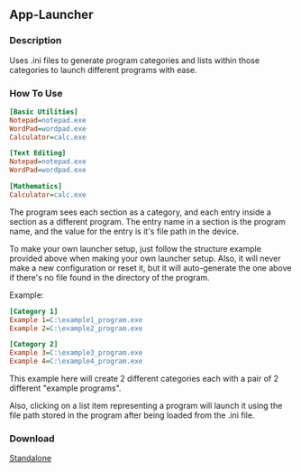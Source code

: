 ## App-Launcher
### Description
Uses .ini files to generate program categories and lists within those categories to launch different programs with ease.

### How To Use
```ini
[Basic Utilities]
Notepad=notepad.exe
WordPad=wordpad.exe
Calculator=calc.exe

[Text Editing]
Notepad=notepad.exe
WordPad=wordpad.exe

[Mathematics]
Calculator=calc.exe
```

The program sees each section as a category, and each entry inside a section as a different program.
The entry name in a section is the program name, and the value for the entry is it's file path in the device.

To make your own launcher setup, just follow the structure example provided above when making your own launcher setup.
Also, it will never make a new configuration or reset it, but it will auto-generate the one above if there's no file found in the directory of the program.

Example:
```ini
[Category 1]
Example 1=C:\example1_program.exe
Example 2=C:\example2_program.exe

[Category 2]
Example 3=C:\example3_program.exe
Example 4=C:\example4_program.exe
```

This example here will create 2 different categories each with a pair of 2 different "example programs".

Also, clicking on a list item representing a program will launch it using the file path stored in the program after being loaded from the .ini file.

### Download
[Standalone](https://github.com/Lexz-08/App-Launcher/releases/download/1.0/AppLauncher.exe)
